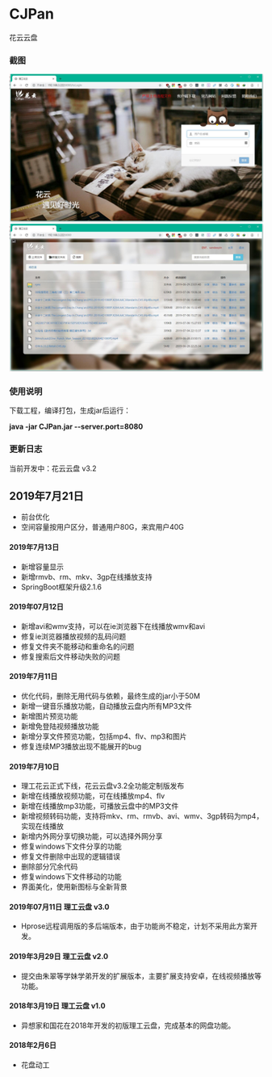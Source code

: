 # CJPan
花云云盘

### 截图
![](./[screenshot]/1.jpg)
![](./[screenshot]/2.jpg)

### 使用说明
下载工程，编译打包，生成jar后运行：

**java -jar CJPan.jar --server.port=8080**

### 更新日志

当前开发中：花云云盘 v3.2

## 2019年7月21日
* 前台优化
* 空间容量按用户区分，普通用户80G，来宾用户40G

#### 2019年7月13日
* 新增容量显示
* 新增rmvb、rm、mkv、3gp在线播放支持
* SpringBoot框架升级2.1.6

#### 2019年07月12日 
* 新增avi和wmv支持，可以在ie浏览器下在线播放wmv和avi
* 修复ie浏览器播放视频的乱码问题
* 修复文件夹不能移动和重命名的问题
* 修复搜索后文件移动失败的问题

#### 2019年7月11日
* 优化代码，删除无用代码与依赖，最终生成的jar小于50M
* 新增一键音乐播放功能，自动播放云盘内所有MP3文件
* 新增图片预览功能
* 新增免登陆视频播放功能
* 新增分享文件预览功能，包括mp4、flv、mp3和图片
* 修复连续MP3播放出现不能展开的bug

#### 2019年7月10日
* 理工花云正式下线，花云云盘v3.2全功能定制版发布
* 新增在线播放视频功能，可在线播放mp4、flv
* 新增在线播放mp3功能，可播放云盘中的MP3文件
* 新增视频转码功能，支持将mkv、rm、rmvb、avi、wmv、3gp转码为mp4，实现在线播放
* 新增内外网分享切换功能，可以选择外网分享
* 修复windows下文件分享的功能
* 修复文件删除中出现的逻辑错误
* 删除部分冗余代码
* 修复windows下文件移动的功能
* 界面美化，使用新图标与全新背景

#### 2019年07月11日 理工云盘 v3.0
* Hprose远程调用版的多后端版本，由于功能尚不稳定，计划不采用此方案开发。

#### 2019年3月29日 理工云盘 v2.0
* 提交由朱翠等学妹学弟开发的扩展版本，主要扩展支持安卓，在线视频播放等功能。

#### 2018年3月19日 理工云盘 v1.0
* 异想家和国花在2018年开发的初版理工云盘，完成基本的网盘功能。

#### 2018年2月6日
* 花盘动工